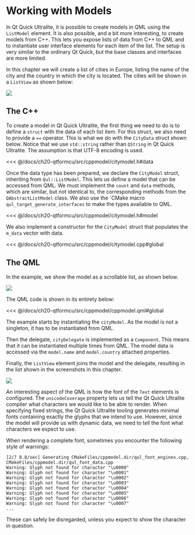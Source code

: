 # Working with Models

In Qt Quick Ultralite, it is possible to create models in QML using the ``ListModel`` element. It is also possible, and a bit more interesting, to create models from C++. This lets you expose lists of data from C++ to QML and to instantiate user interface elements for each item of the list. The setup is very similar to the ordinary Qt Quick, but the base classes and interfaces are more limited.

In this chapter we will create a list of cities in Europe, listing the name of the city and the country in which the city is located. The cities will be shown in a ``ListView`` as shown below:

![](../../ch20-qtformcu/assets//model-1.png)

## The C++

To create a model in Qt Quick Ultralite, the first thing we need to do is to define a ``struct`` with the data of each list item. For this struct, we also need to provide a ``==`` operator. This is what we do with the ``CityData`` struct shown below. Notice that we use ``std::string`` rather than ``QString`` in Qt Quick Ultralite. The assumption is that UTF-8 encoding is used.

<<< @/docs/ch20-qtformcu/src/cppmodel/citymodel.h#data

Once the data type has been prepared, we declare the ``CityModel`` struct, inheriting from ``Qul::ListModel``. This lets us define a model that can be accessed from QML. We must implement the ``count`` and ``data`` methods, which are similar, but not identical to, the corresponding methods from the ``QAbstractListModel`` class. We also use the `CMake macro ``qul_target_generate_interfaces`` to make the types available to QML.

<<< @/docs/ch20-qtformcu/src/cppmodel/citymodel.h#model

We also implement a constructor for the ``CityModel`` struct that populates the ``m_data`` vector with data.

<<< @/docs/ch20-qtformcu/src/cppmodel/citymodel.cpp#global

## The QML

In the example, we show the model as a scrollable list, as shown below.

![](../../ch20-qtformcu/assets//model-2.png)

The QML code is shown in its entirety below:

<<< @/docs/ch20-qtformcu/src/cppmodel/cppmodel.qml#global

The example starts by instantiating the ``cityModel``. As the model is not a singleton, it has to be instantiated from QML.

Then the delegate, ``cityDelegate`` is implemented as a ``Component``. This means that it can be instantiated multiple times from QML. The model data is accessed via the ``model.name`` and ``model.country`` attached properties.

Finally, the ``ListView`` element joins the model and the delegate, resulting in the list shown in the screenshots in this chapter.

![](../../ch20-qtformcu/assets//model-3.png)

An interesting aspect of the QML is how the font of the ``Text`` elements is configured. The ``unicodeCoverage`` property lets us tell the Qt Quick Ultralite compiler what characters we would like to be able to render. When specifying fixed strings, the Qt Quick Ultralite tooling generates minimal fonts containing exactly the glyphs that we intend to use. However, since the model will provide us with dynamic data, we need to tell the font what characters we expect to use.

When rendering a complete font, sometimes you encounter the following style of warnings:

```
[2/7 8.8/sec] Generating CMakeFiles/cppmodel.dir/qul_font_engines.cpp, CMakeFiles/cppmodel.dir/qul_font_data.cpp
Warning: Glyph not found for character "\u0000"
Warning: Glyph not found for character "\u0001"
Warning: Glyph not found for character "\u0002"
Warning: Glyph not found for character "\u0003"
Warning: Glyph not found for character "\u0004"
Warning: Glyph not found for character "\u0005"
Warning: Glyph not found for character "\u0006"
Warning: Glyph not found for character "\u0007"
...
```

These can safely be disregarded, unless you expect to show the character in question.

